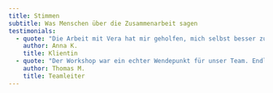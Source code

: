 ```yaml
---
title: Stimmen
subtitle: Was Menschen über die Zusammenarbeit sagen
testimonials:
  - quote: "Die Arbeit mit Vera hat mir geholfen, mich selbst besser zu verstehen und neue Perspektiven zu entwickeln."
    author: Anna K.
    title: Klientin
  - quote: "Der Workshop war ein echter Wendepunkt für unser Team. Endlich reden wir wieder miteinander statt übereinander."
    author: Thomas M.
    title: Teamleiter
---
```


